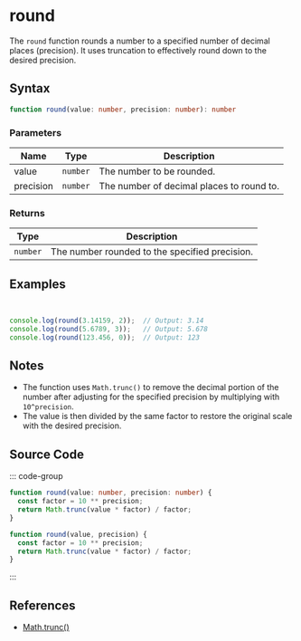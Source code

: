 # round

The `round` function rounds a number to a specified number of decimal places (precision). It uses truncation to effectively round down to the desired precision.

## Syntax

```typescript
function round(value: number, precision: number): number
```

### Parameters

| Name      | Type     | Description                                          |
|-----------|----------|------------------------------------------------------|
| value     | `number` | The number to be rounded.                            |
| precision | `number` | The number of decimal places to round to.            |

### Returns

| Type    | Description                                      |
|---------|--------------------------------------------------|
| `number` | The number rounded to the specified precision.   |

## Examples

```typescript


console.log(round(3.14159, 2));  // Output: 3.14
console.log(round(5.6789, 3));   // Output: 5.678
console.log(round(123.456, 0));  // Output: 123
```

## Notes

- The function uses `Math.trunc()` to remove the decimal portion of the number after adjusting for the specified precision by multiplying with `10^precision`.
- The value is then divided by the same factor to restore the original scale with the desired precision.

## Source Code

::: code-group
```typescript
function round(value: number, precision: number) {
  const factor = 10 ** precision;
  return Math.trunc(value * factor) / factor;
}
```

```javascript
function round(value, precision) {
  const factor = 10 ** precision;
  return Math.trunc(value * factor) / factor;
}
```
::: 

## References

- [Math.trunc()](https://developer.mozilla.org/en-US/docs/Web/JavaScript/Reference/Global_Objects/Math/trunc)